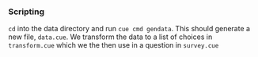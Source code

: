 ### Scripting

`cd` into the data directory and run `cue cmd gendata`. This should generate a new file, `data.cue`. We transform the data to a list of choices in `transform.cue` which we the then use in a question in `survey.cue`
